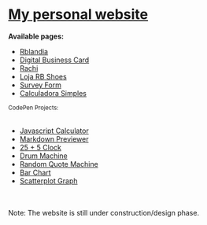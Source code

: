 <h1><a href="https://jorgerodrigo481516.github.io/">My personal website</a></h1>

  <strong>Available pages:</strong>
  <ul> 
    <li><a href="https://jorgerodrigo481516.github.io/blog-rblandia/">Rblandia</a></li>
    <li><a href="https://jorgerodrigo481516.github.io/digital-business-card/">Digital Business Card</a></li>
    <li><a href="https://jorgerodrigo481516.github.io/rachi/">Rachi</a></li>
    <li><a href="https://jorgerodrigo481516.github.io/loja-rb-shoes/">Loja RB Shoes</a></li>
    <li><a href="https://jorgerodrigo481516.github.io/survey-form/">Survey Form</a></li>
    <li><a href="https://jorgerodrigo481516.github.io/calculadora-simples/">Calculadora Simples</a></li>
  </ul>
  <sub>CodePen Projects:</sub> <br><br>
  <ul> 
    <li><a href="https://codepen.io/jorgerodrigo481516/full/PoRrGXm">Javascript Calculator</a></li>
    <li><a href="https://codepen.io/jorgerodrigo481516/full/rNdRZpB">Markdown Previewer</a></li>
    <li><a href="https://codepen.io/jorgerodrigo481516/full/BaxBZNx">25 + 5 Clock</a></li>
    <li><a href="https://codepen.io/jorgerodrigo481516/full/jOzRJMM">Drum Machine</a></li>
    <li><a href="https://codepen.io/jorgerodrigo481516/full/QWmaaPb">Random Quote Machine</a></li>
    <li><a href="https://codepen.io/jorgerodrigo481516/full/eYrjPjR">Bar Chart</a></li>
    <li><a href="https://codepen.io/jorgerodrigo481516/full/OJZawXq">Scatterplot Graph</a></li>
  </ul>

<br><br>
Note: The website is still under construction/design phase.
